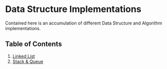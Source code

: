 # Data Structure Implementations

Contained here is an accumulation of different Data Structure and Algorithm implementations.

## Table of Contents
1. [Linked List](LinkedList/)
2. [Stack & Queue](StackAndQueue/)
